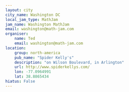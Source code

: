 ```yaml
---
layout: city
city_name: Washington DC
local_jam_type: MathJam
jam_name: Washington MathJam
email: washington@math-jam.com
organiser:
    name: Ted
    email: washington@math-jam.com
location:
    group: north-america
    pub_name: "Spider Kelly's"
    description: "on Wilson Boulevard, in Arlington"
    url: http://www.spiderkellys.com/
    lon: -77.0964991
    lat: 38.8865434
hiatus: False
---
```

